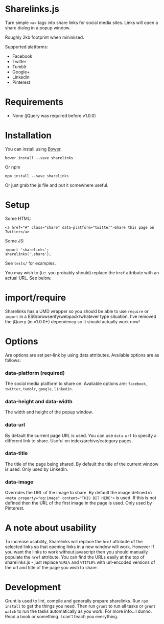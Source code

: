 
# Sharelinks.js #

Turn simple `<a>` tags into share links for social media sites. Links will open a share dialog in a popup window.

Roughly 2kb footprint when minimised.

Supported platforms:

 * Facebook
 * Twitter
 * Tumblr
 * Google+
 * LinkedIn
 * Pinterest

# Requirements #

 * None (jQuery was required before v1.0.0)

# Installation #

You can install using [Bower](http://bower.io/).

    bower install --save sharelinks

Or npm

    npm install --save sharelinks

Or just grab the js file and put it somewhere useful.

# Setup #

Some HTML:

    <a href="#" class="share" data-platform="twitter">Share this page on Twitter</a>


Some JS:

    import 'sharelinks';
    sharelinks('.share');


See `tests/` for examples.

You may wish to (i.e. you probably should) replace the `href` attribute with an actual URL. See below.

# import/require

Sharelinks has a UMD wrapper so you should be able to use `require` or `import` in a ES6/browserify/webpack/whatever type situation. I've removed the jQuery (in v1.0.0+) dependency so it should actually work now!

# Options #

Are options are set per-link by using data attributes. Available options are as follows:

### data-platform (required) ###

The social media platform to share on. Available options are: `facebook`, `twitter`, `tumblr`, `google`, `linkedin`.

### data-height and data-width ###

The width and height of the popup window.

### data-url ###

By default the current page URL is used. You can use `data-url` to specify a different link to share. Useful on index/archive/category pages.

### data-title ###

The title of the page being shared. By default the title of the current window is used. Only used by LinkedIn.

### data-image ###

Overrides the URL of the image to share. By default the image defined in `<meta property="og:image" content="THIS BIT HERE">` is used. If this is not defined then the URL of the first image in the page is used. Only used by Pinterest.

# A note about usability #

To increase usability, Sharelinks will replace the `href` attribute of the selected links so that opening links in a new window will work. However If you want the links to work without javascript then you should manually populate the `href` attribute. You can find the URLs easily at the top of sharelinks.js - just replace `%URL%` and `%TITLE%` with url-encoded versions of the url and title of the page you wish to share.


# Development #

Grunt is used to lint, compile and generally prepare sharelinks. Run `npm install` to get the things you need. Then run `grunt` to run all tasks or `grunt watch` to run the tasks automatically as you work. For more info...I dunno. Read a book or something. I can't teach you everything.
